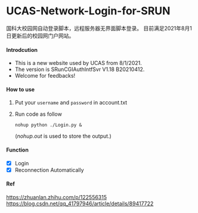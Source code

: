 # UCAS-Network-Login-for-SRUN
国科大校园网自动登录脚本，远程服务器无界面脚本登录。
目前满足2021年8月1日更新后的校园网门户网站。
#### Introdcution   

+ This is a new website used by UCAS from 8/1/2021.  
+ The version is SRunCGIAuthIntfSvr V1.18 B20210412.  
+ Welcome for feedbacks!

#### How to use  

1. Put your ``username`` and ``password`` in account.txt  

2. Run code as follow
    ```
    nohup python ./Login.py &
    ```
   (*nohup.out* is used to store the output.)

#### Function   
- [x] Login  
- [x] Reconnection Automatically

#### Ref     
https://zhuanlan.zhihu.com/p/122556315  
https://blog.csdn.net/qq_41797946/article/details/89417722
